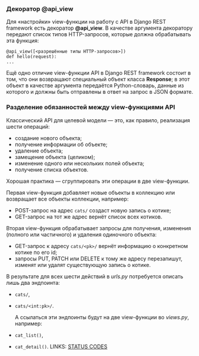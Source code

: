### Декоратор @api_view
Для «настройки» view-функции на работу с API в Django REST framework есть декоратор **@api_view**. В качестве аргумента декоратору передают список типов HTTP-запросов, которые должна обрабатывать эта функция:

```
@api_view([<разрешённые типы HTTP-запросов>])
def hello(request):
... 
```

Ещё одно отличие view-функции API в Django REST framework состоит в том, что они возвращают специальный объект класса **Response**; в этот объект в качестве аргумента передаётся Python-словарь, данные из которого и должны быть отправлены в ответ на запрос в JSON формате.

### Разделение обязанностей между view-функциями API

Классический API для целевой модели — это, как правило, реализация шести операций:

-   создание нового объекта;
-   получение информации об объекте;
-   удаление объекта;
-   замещение объекта (целиком);
-   изменение одного или нескольких полей объекта;
-   получение списка объектов.

Хорошая практика — сгруппировать эти операции в две view-функции.

Первая view-функция добавляет новые объекты в коллекцию или возвращает все объекты коллекции, например:

-   POST-запрос на адрес `cats/` создаст новую запись о котике;
-   GET-запрос на тот же адрес вернёт список всех котиков.

Вторая view-функция обрабатывает запросы для получения, изменения (полного или частичного) и удаления одиночного объекта:

-   GET-запрос к адресу `cats/<pk>/` вернёт информацию о конкретном котике по его id;
-   запросы PUT, PATCH или DELETE к тому же адресу перезапишут, изменят или удалят существующую запись о котике.

В результате для всех шести действий в _urls.py_ потребуется описать лишь два эндпоинта:

-   `cats/`,
-   `cats/<int:pk>/`.
    
    А ссылаться эти эндпоинты будут на две view-функции во _views.py_, например:
    
-   `cat_list()`,
-   `cat_detail()`.
LINKS:
[STATUS CODES](https://www.django-rest-framework.org/api-guide/status-codes/)